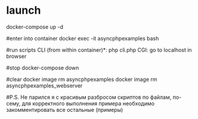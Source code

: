 # launch
docker-compose up -d

#enter into container
docker exec -it asyncphpexamples bash

#run scripts
CLI (from within container)*: php cli.php
CGI: go to localhost in browser

#stop
docker-compose down

#clear
docker image rm asyncphpexamples
docker image rm asyncphpexamples_webserver

#P.S.
Не парился я с красивым разбросом скриптов по файлам, по-сему, для корректного выполнения примера необходимо закомментировать все остальные (примеры) 